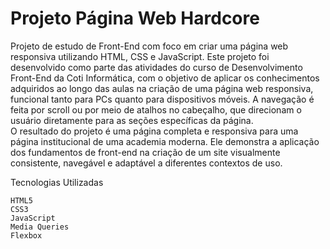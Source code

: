 # Projeto Página Web Hardcore
Projeto de estudo de Front-End com foco em criar uma página web responsiva utilizando HTML, CSS e JavaScript.
Este projeto foi desenvolvido como parte das atividades do curso de Desenvolvimento Front-End da Coti Informática, com o objetivo de aplicar os conhecimentos adquiridos ao longo das aulas na criação de uma página web responsiva, funcional tanto para PCs quanto para dispositivos móveis. A navegação é feita por scroll ou por meio de atalhos no cabeçalho, que direcionam o usuário diretamente para as seções específicas da página.<br>
O resultado do projeto é uma página completa e responsiva para uma página institucional de uma academia moderna. Ele demonstra a aplicação dos fundamentos de front-end na criação de um site visualmente consistente, navegável e adaptável a diferentes contextos de uso.


Tecnologias Utilizadas

    HTML5
    CSS3
    JavaScript
    Media Queries
    Flexbox
